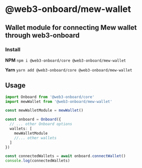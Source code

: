 # @web3-onboard/mew-wallet

## Wallet module for connecting Mew wallet through web3-onboard

### Install

**NPM**
`npm i @web3-onboard/core @web3-onboard/mew-wallet`

**Yarn**
`yarn add @web3-onboard/core @web3-onboard/mew-wallet`

## Usage

```typescript
import Onboard from '@web3-onboard/core'
import mewWallet from '@web3-onboard/mew-wallet'

const mewWalletModule = mewWallet()

const onboard = Onboard({
  // ... other Onboard options
  wallets: [
    mewWalletModule
    //... other wallets
  ]
})

const connectedWallets = await onboard.connectWallet()
console.log(connectedWallets)
```
